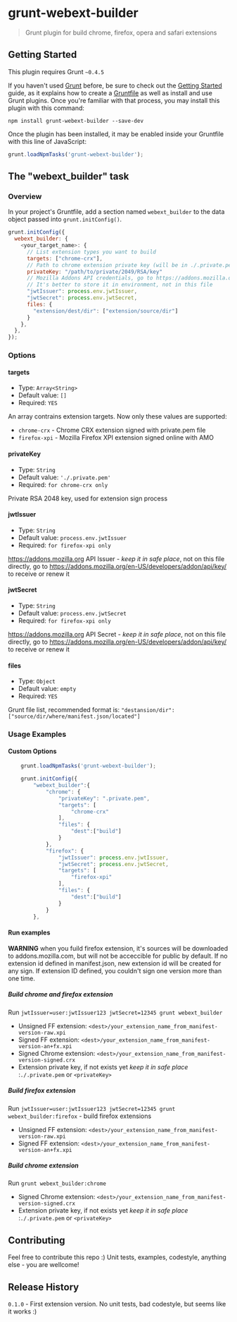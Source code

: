 # grunt-webext-builder

> Grunt plugin for build chrome, firefox, opera and safari extensions

## Getting Started
This plugin requires Grunt `~0.4.5`

If you haven't used [Grunt](http://gruntjs.com/) before, be sure to check out the [Getting Started](http://gruntjs.com/getting-started) guide, as it explains how to create a [Gruntfile](http://gruntjs.com/sample-gruntfile) as well as install and use Grunt plugins. Once you're familiar with that process, you may install this plugin with this command:

```shell
npm install grunt-webext-builder --save-dev
```

Once the plugin has been installed, it may be enabled inside your Gruntfile with this line of JavaScript:

```js
grunt.loadNpmTasks('grunt-webext-builder');
```

## The "webext_builder" task

### Overview
In your project's Gruntfile, add a section named `webext_builder` to the data object passed into `grunt.initConfig()`.

```js
grunt.initConfig({
  webext_builder: {
    <your_target_name>: {
      // List extension types you want to build
      targets: ["chrome-crx"],
      // Path to chrome extension private key (will be in ./.private.pem if not defined)
      privateKey: "/path/to/private/2049/RSA/key"
      // Mozilla Addons API credentials, go to https://addons.mozilla.org/en-US/developers/addon/api/key/ to receive it
      // It's better to store it in environment, not in this file
      "jwtIssuer": process.env.jwtIssuer,
      "jwtSecret": process.env.jwtSecret,
      files: {
        "extension/dest/dir": ["extension/source/dir"]
      }
    },
  },
});
```

### Options

#### targets
- Type: `Array<String>`
- Default value: `[]`
- Required: `YES`

An array contrains extension targets.
Now only these values are supported:
 - `chrome-crx` - Chrome CRX extension signed with private.pem file
 - `firefox-xpi` - Mozilla Firefox XPI extension signed online with AMO

#### privateKey
- Type: `String`
- Default value: `'./.private.pem'`
- Required: `for chrome-crx only`

Private RSA 2048 key, used for extension sign process

#### jwtIssuer
- Type: `String`
- Default value: `process.env.jwtIssuer`
- Required: `for firefox-xpi only`

https://addons.mozilla.org API Issuer - *keep it in safe place*, not on this file directly,
go to https://addons.mozilla.org/en-US/developers/addon/api/key/ to receive or renew it

#### jwtSecret
- Type: `String`
- Default value: `process.env.jwtSecret`
- Required: `for firefox-xpi only`

https://addons.mozilla.org API Secret - *keep it in safe place*, not on this file directly,
go to https://addons.mozilla.org/en-US/developers/addon/api/key/ to receive or renew it

#### files
- Type: `Object`
- Default value: `empty`
- Required: `YES`

Grunt file list, recommended format is:
`"destansion/dir":["source/dir/where/manifest.json/located"]`

### Usage Examples

#### Custom Options
```js
	grunt.loadNpmTasks('grunt-webext-builder');

	grunt.initConfig({
		"webext_builder":{
			"chrome": {
				"privateKey": ".private.pem",
				"targets": [
					"chrome-crx"
				],
				"files": {
					"dest":["build"]
				}
			},
			"firefox": {
				"jwtIssuer": process.env.jwtIssuer,
				"jwtSecret": process.env.jwtSecret,
				"targets": [
					"firefox-xpi"
				],
				"files": {
					"dest":["build"]
				}
			}
		},
```

#### Run examples

**WARNING** when you fuild firefox extension, it's sources will be downloaded to addons.mozilla.com,
but will not be acceccible for public by default. If no extension id defined in manifest.json,
new extension id will be created for any sign. If extension ID defined, you couldn't sign one
 version more than one time.

##### Build chrome and firefox extension
Run `jwtIssuer=user:jwtIssuer123 jwtSecret=12345 grunt webext_builder`
- Unsigned FF extension: `<dest>/your_extension_name_from_manifest-version-raw.xpi`
- Signed FF extension: `<dest>/your_extension_name_from_manifest-version-an+fx.xpi`
- Signed Chrome extension: `<dest>/your_extension_name_from_manifest-version-signed.crx`
- Extension private key, if not exists yet *keep it in safe place* :`./.private.pem` or `<privateKey>`

##### Build firefox extension
Run `jwtIssuer=user:jwtIssuer123 jwtSecret=12345 grunt webext_builder:firefox` - build firefox extensions
- Unsigned FF extension: `<dest>/your_extension_name_from_manifest-version-raw.xpi`
- Signed FF extension: `<dest>/your_extension_name_from_manifest-version-an+fx.xpi`

##### Build chrome extension
Run `grunt webext_builder:chrome`
- Signed Chrome extension: `<dest>/your_extension_name_from_manifest-version-signed.crx`
- Extension private key, if not exists yet *keep it in safe place* :`./.private.pem` or `<privateKey>`

## Contributing
Feel free to contribute this repo :)
Unit tests, examples, codestyle, anything else - you are wellcome!

## Release History
`0.1.0` - First extension version. No unit tests, bad codestyle, but seems like it works :)
